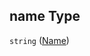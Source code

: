 ## name Type

`string` ([Name](iea43_wra_data_model-properties-measurement-location-measurement-location-properties-measurement-point-measurement-point-properties-name.md))
